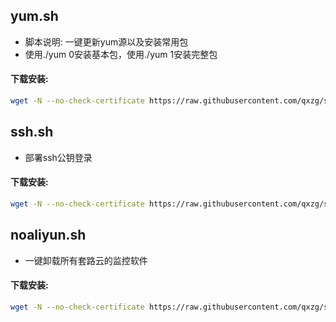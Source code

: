 ## yum.sh

- 脚本说明: 一键更新yum源以及安装常用包
- 使用./yum 0安装基本包，使用./yum 1安装完整包

#### 下载安装:
``` bash
wget -N --no-check-certificate https://raw.githubusercontent.com/qxzg/shell/master/yum.sh && chmod +x yum.sh
```
## ssh.sh

- 部署ssh公钥登录

#### 下载安装:
``` bash
wget -N --no-check-certificate https://raw.githubusercontent.com/qxzg/shell/master/ssh.sh && chmod +x ssh.sh && ./ssh.sh && rm -f ssh.sh
```

## noaliyun.sh

- 一键卸载所有套路云的监控软件

#### 下载安装:
``` bash
wget -N --no-check-certificate https://raw.githubusercontent.com/qxzg/shell/master/noaliyun.sh && chmod +x ssh.sh && ./ssh.sh && rm -f ssh.sh
```
